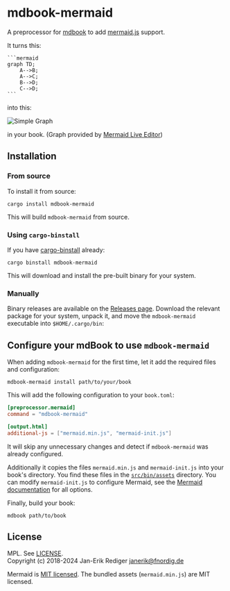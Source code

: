 # mdbook-mermaid

A preprocessor for [mdbook][] to add [mermaid.js][] support.

[mdbook]: https://github.com/rust-lang-nursery/mdBook
[mermaid.js]: https://mermaidjs.github.io/

It turns this:

~~~
```mermaid
graph TD;
    A-->B;
    A-->C;
    B-->D;
    C-->D;
```
~~~

into this:

![Simple Graph](simple-graph.png)

in your book.
(Graph provided by [Mermaid Live Editor](https://mermaidjs.github.io/mermaid-live-editor/#/view/eyJjb2RlIjoiZ3JhcGggVEQ7XG4gICAgQS0tPkI7XG4gICAgQS0tPkM7XG4gICAgQi0tPkQ7XG4gICAgQy0tPkQ7IiwibWVybWFpZCI6eyJ0aGVtZSI6ImRlZmF1bHQifX0))

## Installation

### From source

To install it from source:

```
cargo install mdbook-mermaid
```

This will build `mdbook-mermaid` from source.

### Using `cargo-binstall`

If you have [cargo-binstall](https://github.com/cargo-bins/cargo-binstall) already:

```
cargo binstall mdbook-mermaid
```

This will download and install the pre-built binary for your system.

### Manually

Binary releases are available on the [Releases page](https://github.com/badboy/mdbook-mermaid/releases).
Download the relevant package for your system, unpack it, and move the `mdbook-mermaid` executable into `$HOME/.cargo/bin`:

## Configure your mdBook to use `mdbook-mermaid`

When adding `mdbook-mermaid` for the first time, let it add the required files and configuration:

```
mdbook-mermaid install path/to/your/book
```

This will add the following configuration to your `book.toml`:

```toml
[preprocessor.mermaid]
command = "mdbook-mermaid"

[output.html]
additional-js = ["mermaid.min.js", "mermaid-init.js"]
```

It will skip any unnecessary changes and detect if `mdbook-mermaid` was already configured.

Additionally it copies the files `mermaid.min.js` and  `mermaid-init.js` into your book's directory.
You find these files in the [`src/bin/assets`](src/bin/assets) directory.
You can modify `mermaid-init.js` to configure Mermaid, see the [Mermaid documentation] for all options.

[Mermaid documentation]: https://mermaid-js.github.io/mermaid/#/Setup?id=mermaidapi-configuration-defaults

Finally, build your book:

```
mdbook path/to/book
```

## License

MPL. See [LICENSE](LICENSE).  
Copyright (c) 2018-2024 Jan-Erik Rediger <janerik@fnordig.de>

Mermaid is [MIT licensed](https://github.com/knsv/mermaid/blob/master/LICENSE).
The bundled assets (`mermaid.min.js`) are MIT licensed.
